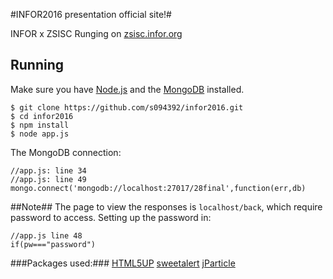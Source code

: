 #INFOR2016 presentation official site!#

INFOR x ZSISC
Runging on [zsisc.infor.org](zsisc.infor.org)

## Running ##
Make sure you have [Node.js](http://nodejs.org/) and the [MongoDB](https://www.mongodb.org/) installed.
```
$ git clone https://github.com/s094392/infor2016.git
$ cd infor2016
$ npm install
$ node app.js
```
The MongoDB connection:
```
//app.js: line 34
//app.js: line 49
mongo.connect('mongodb://localhost:27017/28final',function(err,db)
```

##Note##
The page to view the responses is `localhost/back`, which require  password to access.
Setting up the password in:
```
//app.js line 48
if(pw==="password")
```

###Packages used:###
[HTML5UP](http://html5up.net/)
[sweetalert](http://t4t5.github.io/sweetalert/)
[jParticle](http://www.htmleaf.com/jQuery/Layout-Interface/201506182060.html)

